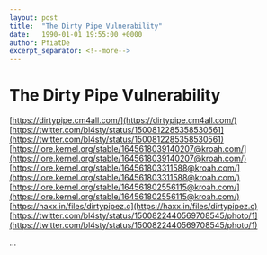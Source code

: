 ```yaml
---
layout: post
title:  "The Dirty Pipe Vulnerability"
date:   1990-01-01 19:55:00 +0000
author: PfiatDe
excerpt_separator: <!--more-->
---
```


# The Dirty Pipe Vulnerability
[https://dirtypipe.cm4all.com/](https://dirtypipe.cm4all.com/)
[https://twitter.com/bl4sty/status/1500812285358530561](https://twitter.com/bl4sty/status/1500812285358530561)
[https://lore.kernel.org/stable/1645618039140207@kroah.com/](https://lore.kernel.org/stable/1645618039140207@kroah.com/)
[https://lore.kernel.org/stable/164561803311588@kroah.com/](https://lore.kernel.org/stable/164561803311588@kroah.com/)
[https://lore.kernel.org/stable/164561802556115@kroah.com/](https://lore.kernel.org/stable/164561802556115@kroah.com/)
[https://haxx.in/files/dirtypipez.c](https://haxx.in/files/dirtypipez.c)
[https://twitter.com/bl4sty/status/1500822440569708545/photo/1](https://twitter.com/bl4sty/status/1500822440569708545/photo/1)

...
<!--more-->
